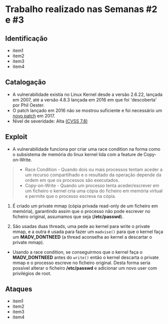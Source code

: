 # Trabalho realizado nas Semanas #2 e #3

## Identificação

- item1
- item2
- item3
- item4

## Catalogação
- A vulnerabilidade existia no Linux Kernel desde a versão 2.6.22, lançada em 2007, até a versão 4.8.3 lançada em 2016 em que foi 'descoberta' por Phil Oester.
- O patch lançado em 2016 não se mostrou suficiente e foi necessário um [novo patch](https://threatpost.com/flaw-found-in-dirty-cow-patch/129064/) em 2017.
- Nível de severidade: Alta [(CVSS 7.8)](https://nvd.nist.gov/vuln/detail/cve-2016-5195)


## Exploit
- A vulnerabilidade funciona por criar uma race condition na forma como o subsistema de memória do linux kernel lida com a feature de Copy-on-Write.
> - Race Condition - Quando dois ou mais processos tentam aceder a um recurso compartilhado e o resultado da operação depende da ordem em que os processos são executados.
> - Copy-on-Write - Quando um processo tenta aceder/escrever em um ficheiro o kernel cria uma cópia do ficheiro em memória virtual e permite que o processo escreva na cópia.

1. É criado um private mmap (cópia privada read-only de um ficheiro em memória), garantindo assim que o processo não pode escrever no ficheiro original, assumamos que seja (**/etc/passwd**).

2. São usadas duas threads, uma pede ao kernel para write o private mmap, e a outra é usada para fazer um `madvise()` para que o kernel faça um **MADV_DONTNEED** (a thread aconselha ao kernel a descartar o private mmap).
[](https://player.slideplayer.com/102/17450358/slides/slide_17.jpg)

- Usando a race condition, se conseguirmos que o kernel faça o **MADV_DONTNEED** antes do `write()` então o kernel descarta o private mmap e o processo escreve no ficheiro original. Desta forma seria possível alterar o ficheiro **/etc/passwd** e adicionar um novo user com privilégios de root.

## Ataques

- item1
- item2
- item3
- item4
